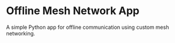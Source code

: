 # Offline Mesh Network App
A simple Python app for offline communication using custom mesh networking. 